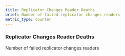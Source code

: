 ```yaml
---
title: Replicator Changes Reader Deaths
brief: Number of failed replicator changes readers
metric_type: counter
---
```

### Replicator Changes Reader Deaths

Number of failed replicator changes readers